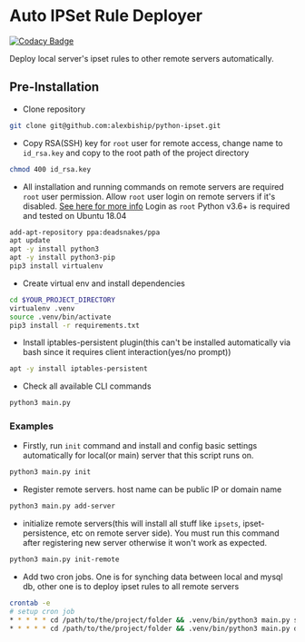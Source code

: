 # Auto IPSet Rule Deployer

[![Codacy Badge](https://api.codacy.com/project/badge/Grade/3f017fd469b746d499fd03d0c772ee82)](https://app.codacy.com/gh/alexbiship/python-ipset?utm_source=github.com&utm_medium=referral&utm_content=alexbiship/python-ipset&utm_campaign=Badge_Grade_Settings)

Deploy local server's ipset rules to other remote servers automatically.
## Pre-Installation
-   Clone repository
```bash
git clone git@github.com:alexbiship/python-ipset.git
```
-   Copy RSA(SSH) key for `root` user for remote access, change name to `id_rsa.key` and copy to the root path of the project directory
```bash
chmod 400 id_rsa.key
```
-   All installation and running commands on remote servers are required `root` user permission. Allow `root` user login on remote servers if it's disabled. [See here for more info](https://www.knot35.com/how-to-permanently-enable-root-access-on-aws-ec2-instance/)  Login as `root` Python v3.6+ is required and tested on Ubuntu 18.04
```bash
add-apt-repository ppa:deadsnakes/ppa
apt update
apt -y install python3
apt -y install python3-pip
pip3 install virtualenv
```
-   Create virtual env and install dependencies
```bash
cd $YOUR_PROJECT_DIRECTORY
virtualenv .venv
source .venv/bin/activate
pip3 install -r requirements.txt
```
-   Install iptables-persistent plugin(this can't be installed automatically via bash since it requires client interaction(yes/no prompt))
```bash
apt -y install iptables-persistent
```
-   Check all available CLI commands
 ```bash
python3 main.py
 ```
 ### Examples
-   Firstly, run `init` command and install and config basic settings automatically for local(or main) server that this script runs on.
 ```bash
python3 main.py init
 ```
-   Register remote servers. host name can be public IP or domain name
 ```bash
python3 main.py add-server
 ```
-   initialize remote servers(this will install all stuff like `ipsets`, ipset-persistence, etc on remote server side). You must run this command after registering new server otherwise it won't work as expected.
 ```bash
python3 main.py init-remote
 ```
-   Add two cron jobs. One is for synching data between local and mysql db, other one is to deploy ipset rules to all remote servers
 ```bash
crontab -e
# setup cron job
* * * * * cd /path/to/the/project/folder && .venv/bin/python3 main.py sync
* * * * * cd /path/to/the/project/folder && .venv/bin/python3 main.py deploy
 ```
